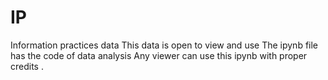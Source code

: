 # IP
Information practices data 
This data is open to view and use 
The ipynb file has the code of data analysis 
Any viewer can use this ipynb with proper credits .
